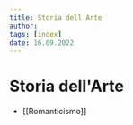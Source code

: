 ```yaml
---
title: Storia dell Arte
author:  
tags: [index]
date: 16.09.2022
---
```

# Storia dell'Arte
- [[Romanticismo]]
